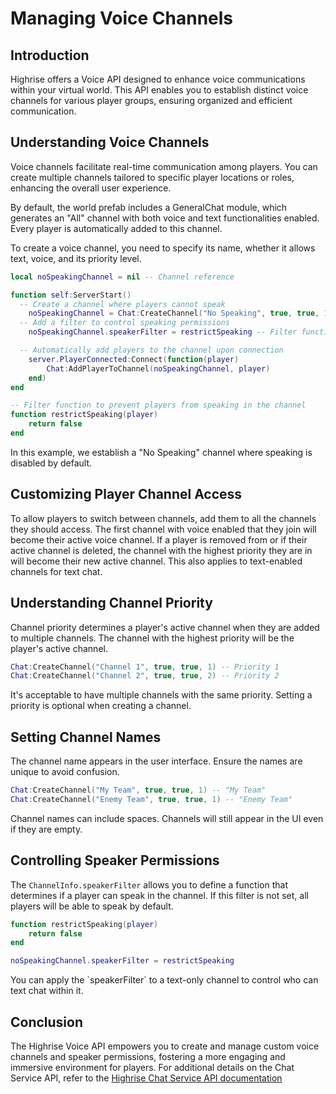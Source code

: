 # Managing Voice Channels

## Introduction

Highrise offers a Voice API designed to enhance voice communications within your virtual world. This API enables you to establish distinct voice channels for various player groups, ensuring organized and efficient communication.

## Understanding Voice Channels

Voice channels facilitate real-time communication among players. You can create multiple channels tailored to specific player locations or roles, enhancing the overall user experience.

<Note type="warning">
By default, the world prefab includes a GeneralChat module, which generates an "All" channel with both voice and text functionalities enabled. Every player is automatically added to this channel.
</Note>

To create a voice channel, you need to specify its name, whether it allows text, voice, and its priority level.

```lua
local noSpeakingChannel = nil -- Channel reference

function self:ServerStart()
  -- Create a channel where players cannot speak
	noSpeakingChannel = Chat:CreateChannel("No Speaking", true, true, 1)
  -- Add a filter to control speaking permissions
	noSpeakingChannel.speakerFilter = restrictSpeaking -- Filter function

  -- Automatically add players to the channel upon connection
	server.PlayerConnected:Connect(function(player)
		Chat:AddPlayerToChannel(noSpeakingChannel, player)
	end)
end

-- Filter function to prevent players from speaking in the channel
function restrictSpeaking(player)
	return false
end
```

In this example, we establish a "No Speaking" channel where speaking is disabled by default.

## Customizing Player Channel Access

To allow players to switch between channels, add them to all the channels they should access. The first channel with voice enabled that they join will become their active voice channel. If a player is removed from or if their active channel is deleted, the channel with the highest priority they are in will become their new active channel. This also applies to text-enabled channels for text chat.

## Understanding Channel Priority

Channel priority determines a player's active channel when they are added to multiple channels. The channel with the highest priority will be the player's active channel.

```lua
Chat:CreateChannel("Channel 1", true, true, 1) -- Priority 1
Chat:CreateChannel("Channel 2", true, true, 2) -- Priority 2
```

<Note type="info">
It's acceptable to have multiple channels with the same priority. Setting a priority is optional when creating a channel.
</Note>

## Setting Channel Names

The channel name appears in the user interface. Ensure the names are unique to avoid confusion.

```lua
Chat:CreateChannel("My Team", true, true, 1) -- "My Team"
Chat:CreateChannel("Enemy Team", true, true, 1) -- "Enemy Team"
```

<Note type="info">
Channel names can include spaces. Channels will still appear in the UI even if they are empty.
</Note>

## Controlling Speaker Permissions

The `ChannelInfo.speakerFilter` allows you to define a function that determines if a player can speak in the channel. If this filter is not set, all players will be able to speak by default.

```lua
function restrictSpeaking(player)
	return false
end

noSpeakingChannel.speakerFilter = restrictSpeaking
```

<Note type="info">
You can apply the `speakerFilter` to a text-only channel to control who can text chat within it.
</Note>

## Conclusion

The Highrise Voice API empowers you to create and manage custom voice channels and speaker permissions, fostering a more engaging and immersive environment for players. For additional details on the Chat Service API, refer to the [Highrise Chat Service API documentation](https://create.highrise.game/learn/studio-api/api/services/Chat)